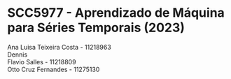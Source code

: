 # SCC5977 - Aprendizado de Máquina para Séries Temporais (2023)

Ana Luisa Teixeira Costa - 11218963 </br>
Dennis </br>
Flavio Salles - 11218809 </br>
Otto Cruz Fernandes - 11275130 </br>
